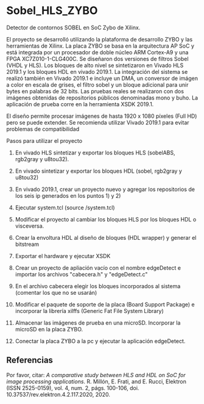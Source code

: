 # Sobel_HLS_ZYBO

Detector de contornos SOBEL en SoC Zybo de Xilinx.

El proyecto se desarrolló utilizando la plataforma de desarrollo ZYBO y las herramientas de Xilinx. La placa ZYBO se basa en la arquitectura AP SoC y está integrada por un procesador de doble núcleo ARM Cortex-A9 y una FPGA XC7Z010-1-CLG400C. 
Se diseñaron dos versiones de filtros Sobel (VHDL y HLS). Los bloques de alto nivel se sintetizaron en Vivado HLS 2019.1 y los bloques HDL en vivado 2019.1.
La integración del sistema se realizó también en Vivado 2019.1 e incluye un DMA, un conversor de imágen a color en escala de grises, el filtro sobel y un bloque adicional 
para unir bytes en palabras de 32 bits.
Las pruebas reales se realizaron con dos imágenes obtenidas de repositorios públicos denominadas mono y buho. La aplicación de prueba corre en la herramienta XSDK 2019.1.

El diseño permite procesar imágenes de hasta 1920 x 1080 píxeles (Full HD) pero se puede extender. Se recomienda utilizar Vivado 2019.1 para evitar problemas de compatibilidad

Pasos para utilizar el proyecto

1) En vivado HLS sintetizar y exportar los bloques HLS (sobelABS, rgb2gray y u8tou32).

2) En vivado sintetizar y exportar los bloques HDL (sobel, rgb2gray y u8tou32) 

3) En vivado 2019.1, crear un proyecto nuevo y agregar los repositorios de los seis ip generados en los puntos 1) y 2)

4) Ejecutar system.tcl (source <path to file>/system.tcl)

5) Modificar el proyecto al cambiar los bloques HLS por los bloques HDL o visceversa.
  
6) Crear la envoltura HDL al diseño de bloques (HDL wrapper) y generar el bitstream

7) Exportar el hardware y ejecutar XSDK

8) Crear un proyecto de apliación vacío con el nombre edgeDetect e importar los archivos "cabecera.h" y "edgeDetect.c"

9) En el archivo cabecera elegir los bloques incorporados al sistema (comentar los que no se usarán)

10) Modificar el paquete de soporte de la placa (Board Support Package) e incorporar la librería xilffs (Generic Fat File System Library)

11) Almacenar las imágenes de prueba en una microSD. Incorporar la microSD en la placa ZYBO. 

12) Conectar la placa ZYBO a la pc y ejecutar la aplicación edgeDetect. 

## Referencias

Por favor, citar: *A comparative study between HLS and HDL on SoC for image processing applications*. R. Millón, E. Frati, and E. Rucci, Elektron (ISSN 2525-0159), vol. 4, num. 2, págs. 100-106, doi. 10.37537/rev.elektron.4.2.117.2020, 2020.







